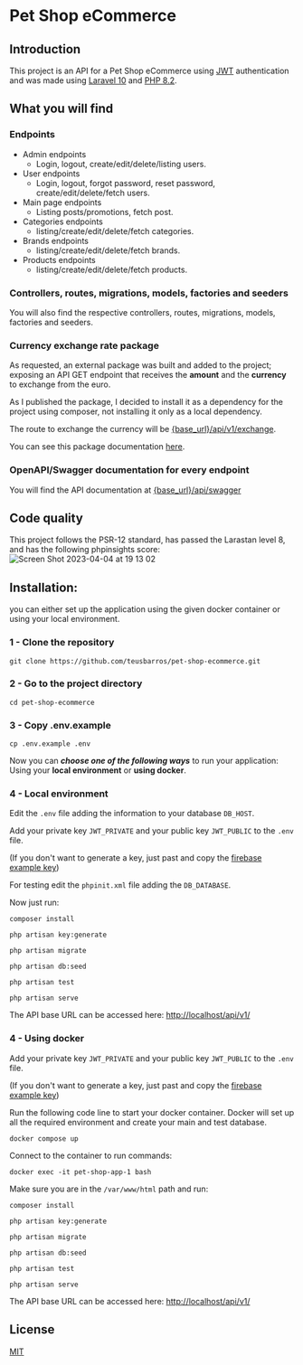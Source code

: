 # Pet Shop eCommerce

## Introduction
This project is an API for a Pet Shop eCommerce using [JWT](https://github.com/firebase/php-jwt) authentication and was made using [Laravel 10](https://laravel.com/docs/10.x/releases) and [PHP 8.2](https://www.php.net/releases/8.2/en.php).

## What you will find

### Endpoints

- Admin endpoints
  - Login, logout, create/edit/delete/listing users.
- User endpoints
    - Login, logout, forgot password, reset password, create/edit/delete/fetch users.
- Main page endpoints
  - Listing posts/promotions, fetch post.
- Categories endpoints
  - listing/create/edit/delete/fetch categories.
- Brands endpoints
    - listing/create/edit/delete/fetch brands.
- Products endpoints
    - listing/create/edit/delete/fetch products.

### Controllers, routes, migrations, models, factories and seeders
You will also find the respective controllers, routes, migrations, models, factories and seeders.

### Currency exchange rate package
As requested, an external package was built and added to the project; exposing an API GET endpoint that receives the **amount** and the **currency** to exchange from the euro.

As I published the package, I decided to install it as a dependency for the project using composer, not installing it only as a local dependency.

The route to exchange the currency will be [{base_url}/api/v1/exchange](http://localhost/api/v1/exchange).

You can see this package documentation [here](https://github.com/teusbarros/currency-exchange). 

### OpenAPI/Swagger documentation for every endpoint
You will find the API documentation at [{base_url}/api/swagger](http://localhost/api/swagger)

## Code quality

This project follows the PSR-12 standard, has passed the Larastan level 8, and has the following phpinsights score:
![Screen Shot 2023-04-04 at 19 13 02](https://user-images.githubusercontent.com/29488656/229934435-fc0a358f-bbe6-4b6a-b970-e6de513114f8.png)

## Installation:


you can either set up the application using the given docker container or using your local environment.

### 1 - Clone the repository

```
git clone https://github.com/teusbarros/pet-shop-ecommerce.git
```
### 2 - Go to the project directory

```
cd pet-shop-ecommerce
```
### 3 - Copy .env.example

```
cp .env.example .env
```

Now you can ***choose one of the following ways*** to run your application: Using your **local environment** or **using docker**.

### 4 - Local environment

Edit the `.env` file adding the information to your database `DB_HOST`.

Add your private key `JWT_PRIVATE` and your public key `JWT_PUBLIC` to the `.env` file. 

(If you don't want to generate a key, just past and copy the [firebase example key](https://github.com/firebase/php-jwt#example-with-rs256-openssl))

For testing edit the `phpinit.xml` file adding the `DB_DATABASE`.

Now just run:

```
composer install

php artisan key:generate

php artisan migrate

php artisan db:seed

php artisan test

php artisan serve
```
The API base URL can be accessed here: [http://localhost/api/v1/](http://localhost/api/v1/)

### 4 - Using docker

Add your private key `JWT_PRIVATE` and your public key `JWT_PUBLIC` to the `.env` file.

(If you don't want to generate a key, just past and copy the [firebase example key](https://github.com/firebase/php-jwt#example-with-rs256-openssl))

Run the following code line to start your docker container. Docker will set up all the required environment and create your main and test database.

```
docker compose up
```

Connect to the container to run commands: 

```
docker exec -it pet-shop-app-1 bash
```

Make sure you are in the `/var/www/html` path and run:
```
composer install

php artisan key:generate

php artisan migrate

php artisan db:seed

php artisan test

php artisan serve
```
The API base URL can be accessed here: [http://localhost/api/v1/](http://localhost/api/v1/)

## License

[MIT](https://choosealicense.com/licenses/mit/)
